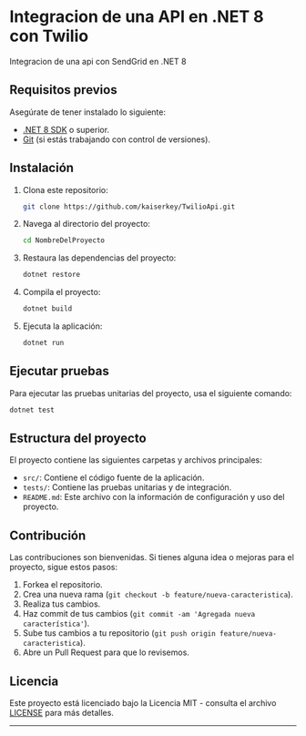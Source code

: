 # Integracion de una API en .NET 8 con Twilio

Integracion de una api con SendGrid en .NET 8

## Requisitos previos

Asegúrate de tener instalado lo siguiente:

- [.NET 8 SDK](https://dotnet.microsoft.com/download/dotnet/8.0) o superior.
- [Git](https://git-scm.com/) (si estás trabajando con control de versiones).

## Instalación

1. Clona este repositorio:

   ```bash
   git clone https://github.com/kaiserkey/TwilioApi.git
   ```

2. Navega al directorio del proyecto:

   ```bash
   cd NombreDelProyecto
   ```

3. Restaura las dependencias del proyecto:

   ```bash
   dotnet restore
   ```

4. Compila el proyecto:

   ```bash
   dotnet build
   ```

5. Ejecuta la aplicación:

   ```bash
   dotnet run
   ```

## Ejecutar pruebas

Para ejecutar las pruebas unitarias del proyecto, usa el siguiente comando:

```bash
dotnet test
```

## Estructura del proyecto

El proyecto contiene las siguientes carpetas y archivos principales:

- `src/`: Contiene el código fuente de la aplicación.
- `tests/`: Contiene las pruebas unitarias y de integración.
- `README.md`: Este archivo con la información de configuración y uso del proyecto.

## Contribución

Las contribuciones son bienvenidas. Si tienes alguna idea o mejoras para el proyecto, sigue estos pasos:

1. Forkea el repositorio.
2. Crea una nueva rama (`git checkout -b feature/nueva-caracteristica`).
3. Realiza tus cambios.
4. Haz commit de tus cambios (`git commit -am 'Agregada nueva característica'`).
5. Sube tus cambios a tu repositorio (`git push origin feature/nueva-caracteristica`).
6. Abre un Pull Request para que lo revisemos.

## Licencia

Este proyecto está licenciado bajo la Licencia MIT - consulta el archivo [LICENSE](LICENSE) para más detalles.

---
